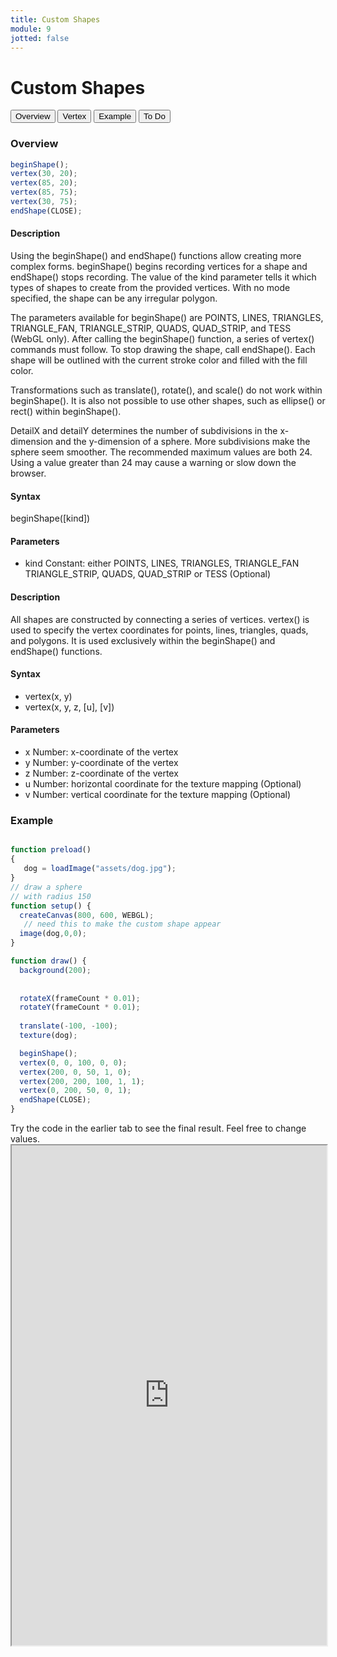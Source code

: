 ```yaml
---
title: Custom Shapes
module: 9
jotted: false
---
```


# Custom Shapes

<div class="tab">
  <button class="tablinks active" onclick="openTab(event, 'Overview')">Overview</button>
  <button class="tablinks" onclick="openTab(event, 'vertex')">Vertex</button>  
  <button class="tablinks" onclick="openTab(event, 'example')">Example</button>  
  <button class="tablinks" onclick="openTab(event, 'todo')">To Do</button>  
</div>

<div id="Overview" class="tabcontent" style="display:block"  >
<div class="tabhtml" markdown="1">

### Overview

```js
beginShape();
vertex(30, 20);
vertex(85, 20);
vertex(85, 75);
vertex(30, 75);
endShape(CLOSE);
```

#### Description

Using the beginShape() and endShape() functions allow creating more complex forms. beginShape() begins recording vertices for a shape and endShape() stops recording. The value of the kind parameter tells it which types of shapes to create from the provided vertices. With no mode specified, the shape can be any irregular polygon.

The parameters available for beginShape() are POINTS, LINES, TRIANGLES, TRIANGLE_FAN, TRIANGLE_STRIP, QUADS, QUAD_STRIP, and TESS (WebGL only). After calling the beginShape() function, a series of vertex() commands must follow. To stop drawing the shape, call endShape(). Each shape will be outlined with the current stroke color and filled with the fill color.

Transformations such as translate(), rotate(), and scale() do not work within beginShape(). It is also not possible to use other shapes, such as ellipse() or rect() within beginShape().

DetailX and detailY determines the number of subdivisions in the x-dimension and the y-dimension of a sphere. More subdivisions make the sphere seem smoother. The recommended maximum values are both 24. Using a value greater than 24 may cause a warning or slow down the browser.

#### Syntax

beginShape([kind])

#### Parameters

* kind Constant: either POINTS, LINES, TRIANGLES, TRIANGLE_FAN TRIANGLE_STRIP, QUADS, QUAD_STRIP or TESS (Optional)

</div>
</div>

<div id="vertex" class="tabcontent"  >
<div class="tabhtml" markdown="1">

#### Description

All shapes are constructed by connecting a series of vertices. vertex() is used to specify the vertex coordinates for points, lines, triangles, quads, and polygons. It is used exclusively within the beginShape() and endShape() functions.

#### Syntax

* vertex(x, y)
* vertex(x, y, z, [u], [v])

#### Parameters

* x Number: x-coordinate of the vertex
* y Number: y-coordinate of the vertex
* z Number: z-coordinate of the vertex
* u Number: horizontal coordinate for the texture mapping (Optional)
* v Number: vertical coordinate for the texture mapping (Optional)

</div>
</div>

<div id="example" class="tabcontent"  >
<div class="tabhtml" markdown="1">

### Example

```js

function preload()
{
   dog = loadImage("assets/dog.jpg");
}
// draw a sphere
// with radius 150
function setup() {
  createCanvas(800, 600, WEBGL);
   // need this to make the custom shape appear
  image(dog,0,0);
}

function draw() {
  background(200);
 
  
  rotateX(frameCount * 0.01);
  rotateY(frameCount * 0.01);
  
  translate(-100, -100);
  texture(dog);

  beginShape();
  vertex(0, 0, 100, 0, 0);
  vertex(200, 0, 50, 1, 0);
  vertex(200, 200, 100, 1, 1);
  vertex(0, 200, 50, 0, 1);
  endShape(CLOSE);
}
```

</div>
</div>

<div id="todo" class="tabcontent">
<div class="tabhtml" markdown="1">
Try the code in the earlier tab to see the final result. Feel free to change values. 

<iframe src="https://editor.p5js.org/michaelcassens/sketches/XRIRdoPyM" width="100%" height="800px"></iframe>
</div>
</div>